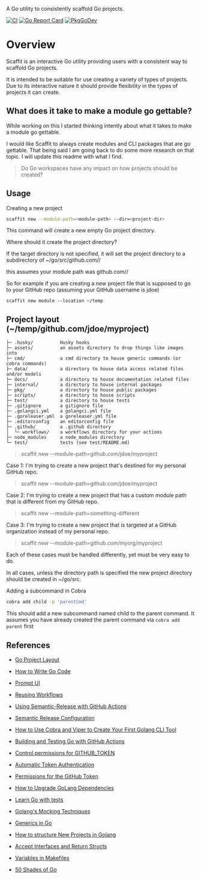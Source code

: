 [//]: # ( ![scaffit logo]&#40;assets/scaffold.jpeg&#41;)

A Go utility to consistently scaffold Go projects.

[![CI](https://github.com/jedi-knights/scaffit/actions/workflows/ci.yml/badge.svg)](https://github.com/jedi-knights/scaffit/actions/workflows/ci.yml)
[![Go Report Card](https://goreportcard.com/badge/github.com/jedi-knights/scaffit)](https://goreportcard.com/report/github.com/jedi-knights/scaffit)
[![PkgGoDev](https://pkg.go.dev/badge/mod/github.com/jedi-knights/scaffit)](https://pkg.go.dev/mod/github.com/jedi-knights/scaffit)

# Overview

Scaffit is an interactive Go utility providing users with a consistent way to scaffold Go projects.

It is intended to be suitable for use creating a variety of types of projects.  Due to its interactive nature it
should provide flexibility in the types of projects it can create.


## What does it take to make a module go gettable?

While working on this I started thinking intently about what it takes to make a module go gettable.

I would like Scaffit to always create modules and CLI packages that are go gettable. That being said
I am going back to do some more research on that topic.  I will update this readme with what I find.


> Do Go workspaces have any impact on how projects should be created?

## Usage

Creating a new project

```bash
scaffit new --module-path=<module-path> --dir=<project-dir>
```

This command will create a new empty Go project directory.

Where should it create the project directory?

If the target directory is not specified, it will set the project directory to a subdirectory 
of ~/go/src/github.com/<username>/<project-name>

this assumes your module path was github.com/<username>/<project-name>

So for example if you are creating a new project file that is supposed to go to your GitHub repo (assuming your
GitHub username is jdoe) 

```shell
scaffit new module --location ~/temp
```

Project layout (~/temp/github.com/jdoe/myproject)
--------------

    ├─ .husky/          Husky hooks
    ├─ assets/          an assets directory to drop things like images into
    ├─ cmd/             a cmd directory to house generic commands (or cobra commands)
    ├─ data/            a directory to house data access related files and/or models
    ├─ docs/            a directory to house documentation related files
    ├─ internal/        a directory to house internal packages
    ├─ pkg/             a directory to house public packages
    ├─ scripts/         a directory to house scripts
    ├─ test/            a directory to house tests
    ├─ .gitignore       a gitignore file
    ├─ .golangci.yml    a golangci.yml file
    ├─ .goreleaser.yml  a goreleaser.yml file
    ├─ .editorconfig    an editorconfig file
    ├─ .github/         a .github directory
    │  └─ workflows/    a workflows directory for your actions
    ├─ node_modules     a node_modules directory
    └─ test/            tests (see test/README.md)


> scaffit new --module-path=github.com/jdoe/myproject

Case 1: I'm trying to create a new project that's destined for my personal GitHub repo.

> scaffit new --module-path=github.com/jdoe/myproject

Case 2: I'm trying to create a new project that has a custom module path that is different from my GitHub repo.

> scaffit new --module-path=something-different

Case 3: I'm trying to create a new project that is targeted at a GitHub organization instead of my personal repo.

> scaffit new --module-path=github.com/myorg/myproject

Each of these cases must be handled differently, yet must be very easy to do.

In all cases, unless the directory path is specified the new project directory should be created in ~/go/src.


Adding a subcommand in Cobra

```bash
cobra add child -p 'parentCmd'
```

This should add a new subcommand named child to the parent command.
It assumes you have already created the parent command via `cobra add parent` first

## References

- [Go Project Layout](https://www.medium.com/golang-learn/go-project-layout-e5213cdcfaa2)
- [How to Write Go Code](https://golang.org/doc/code.html)

- [Prompt UI](https://github.com/manifoldco/promptui)
- [Reusing Workflows](https://docs.github.com/en/actions/using-workflows/reusing-workflows)
- [Using Semantic-Release with GitHub Actions](https://levelup.gitconnected.com/using-semantic-release-with-github-actions-c30d197829f1)
- [Semantic Release Configuration](https://semantic-release.gitbook.io/semantic-release/usage/configuration)
- [How to Use Cobra and Viper to Create Your First Golang CLI Tool](https://betterprogramming.pub/step-by-step-using-cobra-and-viper-to-create-your-first-golang-cli-tool-8050d7675093)
- [Building and Testing Go with GitHub Actions](https://docs.github.com/en/actions/automating-builds-and-tests/building-and-testing-go)
- [Control permissions for GITHUB_TOKEN](https://github.blog/changelog/2021-04-20-github-actions-control-permissions-for-github_token/)
- [Automatic Token Authentication](https://docs.github.com/en/actions/security-guides/automatic-token-authentication)
- [Permissions for the GitHub Token](https://docs.github.com/en/actions/security-guides/automatic-token-authentication#permissions-for-the-github_token)
- [How to Upgrade GoLang Dependencies](https://golang.cafe/blog/how-to-upgrade-golang-dependencies.html)
- [Learn Go with tests](https://quii.gitbook.io/learn-go-with-tests/)
- [Golang's Mocking Techniques](https://www.youtube.com/watch?v=LEnXBueFBzk&t=1401s)
- [Generics in Go](https://www.youtube.com/watch?v=F8Gl8-3ZW0E)
- [How to structure New Projects in Golang](https://www.youtube.com/watch?v=dJIUxvfSg6A)
- [Accept Interfaces and Return Structs](https://subscription.packtpub.com/book/programming/9781838647940/7/ch07lvl1sec45/accepting-interfaces-and-returning-structs#:~:text=There%20is%20a%20Go%20proverb,be%20structs%20or%20concrete%20types.)
- [Variables in Makefiles](http://aggregate.org/rfisher/Tutorials/Make/make5.html#:~:text=Variables%20in%20a%20makefile%20work,is%20replaced%20by%20the%20string.)
- [50 Shades of Go](http://golang50shad.es/)